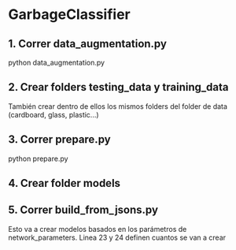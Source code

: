 # GarbageClassifier

## 1. Correr data_augmentation.py

python data_augmentation.py

## 2. Crear folders testing_data y training_data

También crear dentro de ellos los mismos folders del folder de data (cardboard, glass, plastic...)

## 3. Correr prepare.py

python prepare.py


## 4. Crear folder models

## 5. Correr build_from_jsons.py

Esto va a crear modelos basados en los parámetros de network_parameters. Linea 23 y 24 definen cuantos se van a crear

